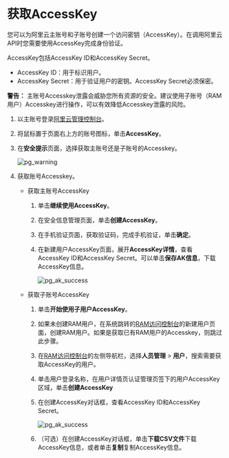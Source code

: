 # 获取AccessKey

您可以为阿里云主账号和子账号创建一个访问密钥（AccessKey）。在调用阿里云API时您需要使用AccessKey完成身份验证。

AccessKey包括AccessKey ID和AccessKey Secret。

-   AccessKey ID：用于标识用户。
-   AccessKey Secret：用于验证用户的密钥。AccessKey Secret必须保密。

**警告：** 主账号Accesskey泄露会威胁您所有资源的安全。建议使用子账号（RAM用户）Accesskey进行操作，可以有效降低Accesskey泄露的风险。

1.  以主账号登录[阿里云管理控制台](https://home.console.aliyun.com/new?spm=a2c4g.11186623.2.13.b22b5f81PaDcNA#/)。

2.  将鼠标置于页面右上方的账号图标，单击**AccessKey**。

3.  在**安全提示**页面，选择获取主账号还是子账号的Accesskey。

    ![pg_warning](https://static-aliyun-doc.oss-cn-hangzhou.aliyuncs.com/assets/img/zh-CN/9628670061/p48002.png)

4.  获取账号Accesskey。

    -   获取主账号AccessKey
        1.  单击**继续使用AccessKey**。
        2.  在安全信息管理页面，单击**创建AccessKey**。
        3.  在手机验证页面，获取验证码，完成手机验证，单击**确定**。
        4.  在新建用户AccessKey页面，展开**AccessKey详情**，查看AccessKey ID和AccessKey Secret。可以单击**保存AK信息**，下载AccessKey信息。

            ![pg_ak_success](https://static-aliyun-doc.oss-cn-hangzhou.aliyuncs.com/assets/img/zh-CN/8947359951/p48003.png)

    -   获取子账号AccessKey
        1.  单击**开始使用子用户AccessKey**。
        2.  如果未创建RAM用户，在系统跳转的[RAM访问控制台](https://ram.console.aliyun.com/users/new)的新建用户页面，创建RAM用户。如果是获取已有RAM用户的Accesskey，则跳过此步骤。
        3.  在[RAM访问控制台](https://ram.console.aliyun.com/users/new)的左侧导航栏，选择**人员管理** \> **用户**，搜索需要获取AccessKey的用户。
        4.  单击用户登录名称，在用户详情页认证管理页签下的用户AccessKey区域，单击**创建AccessKey**
        5.  在创建AccessKey对话框，查看AccessKey ID和AccessKey Secret。

            ![pg_ak_success](https://static-aliyun-doc.oss-cn-hangzhou.aliyuncs.com/assets/img/zh-CN/8947359951/p48004.png)

        6.  （可选）在创建AccessKey对话框，单击**下载CSV文件**下载AccessKey信息，或者单击**复制**复制AccessKey信息。

